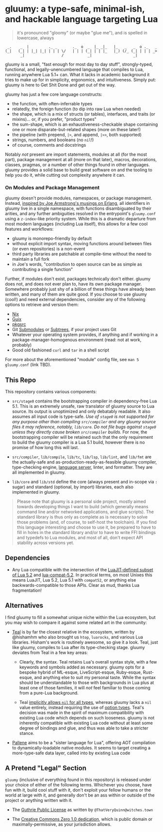 # gluumy: a type-safe, minimal-ish, and hackable language targeting Lua

> it's pronounced "gloomy" (or maybe "glue me"), and is spelled in lowercase,
> always

```
 _.    _  |         ._ _       ._  o  _  |_ _|_   |_   _   _  o ._   _
(_|   (_| | |_| |_| | | | \/   | | | (_| | | |_   |_) (/_ (_| | | | _>
       _|                 /           _|                   _|
```

gluumy is a small, "fast enough for most day to day stuff", strongly-typed,
functional, and legally-unencumbered language that compiles to Lua, running
anywhere Lua 5.1+ can. What it lacks in academic background it tries to make up
for in simplicity, ergonomics, and intuitiveness. Simply put: gluumy is here to
Get Shit Done and get out of the way.

gluumy has just a few core language constructs:

- the function, with often-inferrable types
- relatedly, the foreign function (to dip into raw Lua when needed)
- the shape, which is a mix of structs (or tables), interfaces, and traits (or
  mixins)... or, if you prefer, "product types"
- the sum-shape, which is an exhaustiveness-checkable shape containing one or
  more disparate-but-related shapes (more on these later!)
- the pipeline (with prepend, `|>`, and append, `|>>`, both supported)
- strings, numbers, and booleans (no `nil`!)
- of course, comments and docstrings

Notably _not_ present are import statements, modules at all (for the most
part), package management at all (more on that later), macros, decorations,
classes, pragmas, or a number of other things found in other languages. gluumy
provides a solid base to build great software on and the tooling to help you do
it, while cutting out complexity anywhere it can.

### On Modules and Package Management

gluumy doesn't provide modules, namespaces, or package management. Instead,
[inspired by Joe Armstrong's musings on
Erlang](https://web.archive.org/web/20211122060812/https://erlang.org/pipermail/erlang-questions/2011-May/058768.html),
all identifiers in gluumy live in a single namespace, with functions
disambiguated by their arities, and any further ambiguities resolved in the
entrypoint's `gluumy.conf` using a `z-index`-like priority system. While this
is a dramatic departure from most modern languages (including Lua itself), this
allows for a few cool features and workflows:

- gluumy is monorepo-friendly by default
- without explicit import syntax, moving functions around between files (or
  even repositories) is a non-event
- third party libraries are patchable at compile-time without the need to
  maintain a full fork
- in Joe's words, "contribution to open source can be as simple as contributing
  a single function"

Further, if modules don't exist, packages technically don't either. gluumy does
not, and does not ever plan to, have its own package manager. Somewhere
probably just shy of a billion of these things have already been written, and
many of them are quite good. If you choose to use gluumy (cool!) and need
external dependencies, consider any of the following options to retrieve and
version them:

- [Nix](https://nixos.org/manual/nix/stable/)
- [Guix](https://guix.gnu.org/)
- [pkgsrc](http://www.pkgsrc.org/)
- Git [Submodules](https://git-scm.com/book/en/v2/Git-Tools-Submodules) or
  [Subtrees](https://www.atlassian.com/git/tutorials/git-subtree), if your
  project uses Git
- Whatever your operating system provides, if anything and if working in a
  package-manager-homogenous environment (read: not at work, probably)
- Good old fashioned `curl` and `tar` in a shell script

For more about the aforementioned "module" config file, see `man 5
gluumy.conf` (link TBD).

## This Repo

This repository contains various components:

- `src/stage0` contains the bootstrapping compiler in dependency-free Lua 5.1.
  This is an extremely unsafe, raw translator of gluumy source to Lua source.
  Its output is unoptimized and only debatably readable. It also assumes all
  input code is type-safe. _Use of `stage0` is not supported for any purpose
  other than compiling `src/compiler` and any gluumy source files it may
  reference, notably, `lib/core`. Do not file bugs against `stage0` unless they
  directly cause broken `src/compiler` builds._ For now, the bootstrapping
  compiler will be retained such that the only requirement to build the gluumy
  compiler is a Lua 5.1 build, however there is no promise of how long this
  will last.

- `src/compiler`, `lib/compile`, `lib/tc`, `lib/lsp`, `lib/lint`, and `lib/fmt`
  are the actually-safe and as-production-ready-as-feasible gluumy compiler,
  type-checking engine, [language server](https://langserver.org/), linter, and
  formatter. They are all implemented in gluumy.

- `lib/core` and `lib/std` define the core (always present and in-scope via `:`
  sugar) and standard (optional, by import) libraries, each also implemented in
  gluumy.

> Please note that gluumy is a personal side project, mostly aimed towards
> developing things I want to build (which generally means command line and/or
> networked applications, and glue scripts). The standard library is thus only
> as complete as is necessary to solve those problems (and, of course, to
> self-host the toolchain). If you find this language interesting and choose to
> use it, be prepared to have to fill in holes in the standard library and/or
> to have to write FFI bindings and typedefs to Lua modules, and most of all,
> don't expect API stability across versions yet.

## Dependencies

- Any Lua compatible with the intersection of the [LuaJIT-defined subset of Lua
  5.2](https://luajit.org/extensions.html) and
  [lua-compat-5.2](https://github.com/keplerproject/lua-compat-5.2/). In
  practical terms, on most Unixes this means LuaJIT, Lua 5.2, Lua 5.1 with
  `compat52`, or anything else backwards-compatible to those APIs. Clear as
  mud, thanks Lua fragmentation!

## Alternatives

I find gluumy to fill a somewhat unique niche within the Lua ecosystem, but you
may wish to compare it against some related art in the community:

- [Teal](https://github.com/teal-language/tl) is by far the closest relative in
  the ecosystem, written by @hishamhm who also brought us `htop`, `luarocks`,
  and various Lua libraries. Hisham's work is routinely awesome, so give it a
  look. Teal, just like gluumy, compiles to Lua after its type-checking stage.
  gluumy deviates from Teal in a few key areas:

  * Clearly, the syntax. Teal retains Lua's overall syntax style, with a few
	keywords and symbols added as necessary. gluumy opts for a bespoke hybrid
	of ML-esque, LiveScript-esque, Ruby-esque, Rust-esque, and anything else to
	suit my personal taste. While the syntax should be understandable to those
	with backgrounds in Lua plus at least one of those families, it will _not_
	feel familiar to those coming from a pure-Lua background.

  * Teal [implicitly allows `nil` for all
	types](https://github.com/teal-language/tl/blob/68d9e8c57b6ee265b2353b179956a5e65e7936cc/docs/tutorial.md),
	whereas gluumy lacks a `nil` value entirely, instead requiring the use of
	[option types](https://en.wikipedia.org/wiki/Option_type). Teal's decision
	was made in the spirit of maximum compatibility with existing Lua code
	which depends on such looseness. gluumy is not inherently compatible with
	existing Lua code without at least some degree of bindings and glue, and
	thus was able to take a stricter stance.

- [Pallene](https://github.com/pallene-lang/pallene) aims to be a "sister
  language for Lua", offering AOT compilation to dynamically-loadable native
  modules. It seems to target creating a more-type-safe data layer, called into
  by existing Lua code

## A Pretend "Legal" Section

`gluumy` (inclusive of everything found in this repository) is released under
your choice of either of the following terms. Whichever you choose, have fun
with it, build cool stuff with it, don't exploit your fellow humans or the
world at large with it, and generally don't be an ass within or outside of the
project or anything written with it.

- The [Guthrie Public
  License](https://web.archive.org/web/20180407192134/https://witches.town/@ThatVeryQuinn/3540091)
  as written by `@ThatVeryQuinn@witches.town`

- The [Creative Commons Zero 1.0
  dedication](https://creativecommons.org/publicdomain/zero/1.0/), which is
  public domain or maximally-permissive, as your jurisdiction allows.
